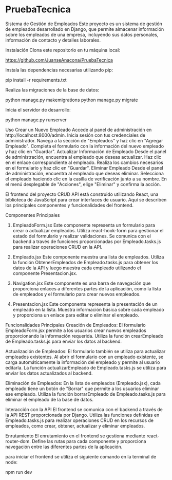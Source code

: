 # PruebaTecnica
 
Sistema de Gestión de Empleados
Este proyecto es un sistema de gestión de empleados desarrollado en Django, que permite almacenar información sobre los empleados de una empresa, incluyendo sus datos personales, información de contacto y detalles laborales.

Instalación
Clona este repositorio en tu máquina local:

https://github.com/JuanseAnacona/PruebaTecnica

Instala las dependencias necesarias utilizando pip:

pip install -r requirements.txt

Realiza las migraciones de la base de datos:

python manage.py makemigrations
python manage.py migrate

Inicia el servidor de desarrollo:

python manage.py runserver

Uso
Crear un Nuevo Empleado
Accede al panel de administración en http://localhost:8000/admin.
Inicia sesión con tus credenciales de administrador.
Navega a la sección de "Empleados" y haz clic en "Agregar Empleado".
Completa el formulario con la información del nuevo empleado y haz clic en "Guardar".
Actualizar Información de Empleado
Desde el panel de administración, encuentra al empleado que deseas actualizar.
Haz clic en el enlace correspondiente al empleado.
Realiza los cambios necesarios en el formulario y haz clic en "Guardar".
Eliminar Empleado
Desde el panel de administración, encuentra al empleado que deseas eliminar.
Selecciona el empleado haciendo clic en la casilla de verificación junto a su nombre.
En el menú desplegable de "Acciones", elige "Eliminar" y confirma la acción.


El frontend del proyecto CRUD API está construido utilizando React, una biblioteca de JavaScript para crear interfaces de usuario. Aquí se describen los principales componentes y funcionalidades del frontend.

Componentes Principales
1. EmpleadoForm.jsx
Este componente representa un formulario para crear o actualizar empleados. Utiliza react-hook-form para gestionar el estado del formulario y realizar validaciones. Se comunica con el backend a través de funciones proporcionadas por Empleado.tasks.js para realizar operaciones CRUD en la API.

2. Empleado.jsx
Este componente muestra una lista de empleados. Utiliza la función ObtenerEmpleados de Empleado.tasks.js para obtener los datos de la API y luego muestra cada empleado utilizando el componente Presentacion.jsx.

3. Navigation.jsx
Este componente es una barra de navegación que proporciona enlaces a diferentes partes de la aplicación, como la lista de empleados y el formulario para crear nuevos empleados.

4. Presentacion.jsx
Este componente representa la presentación de un empleado en la lista. Muestra información básica sobre cada empleado y proporciona un enlace para editar o eliminar el empleado.

Funcionalidades Principales
Creación de Empleados: El formulario EmpleadoForm.jsx permite a los usuarios crear nuevos empleados proporcionando la información requerida. Utiliza la función crearEmpleado de Empleado.tasks.js para enviar los datos al backend.

Actualización de Empleados: El formulario también se utiliza para actualizar empleados existentes. Al abrir el formulario con un empleado existente, se carga automáticamente la información del empleado y permite al usuario editarla. La función actualizarEmpleado de Empleado.tasks.js se utiliza para enviar los datos actualizados al backend.

Eliminación de Empleados: En la lista de empleados (Empleado.jsx), cada empleado tiene un botón de "Borrar" que permite a los usuarios eliminar ese empleado. Utiliza la función borrarEmpleado de Empleado.tasks.js para eliminar el empleado de la base de datos.

Interacción con la API
El frontend se comunica con el backend a través de la API REST proporcionada por Django. Utiliza las funciones definidas en Empleado.tasks.js para realizar operaciones CRUD en los recursos de empleados, como crear, obtener, actualizar y eliminar empleados.

Enrutamiento
El enrutamiento en el frontend se gestiona mediante react-router-dom. Define las rutas para cada componente y proporciona navegación entre las diferentes partes de la aplicación.

para iniciar el frontend se utiliza el siguiente comando en la terminal de node:

npm run dev
